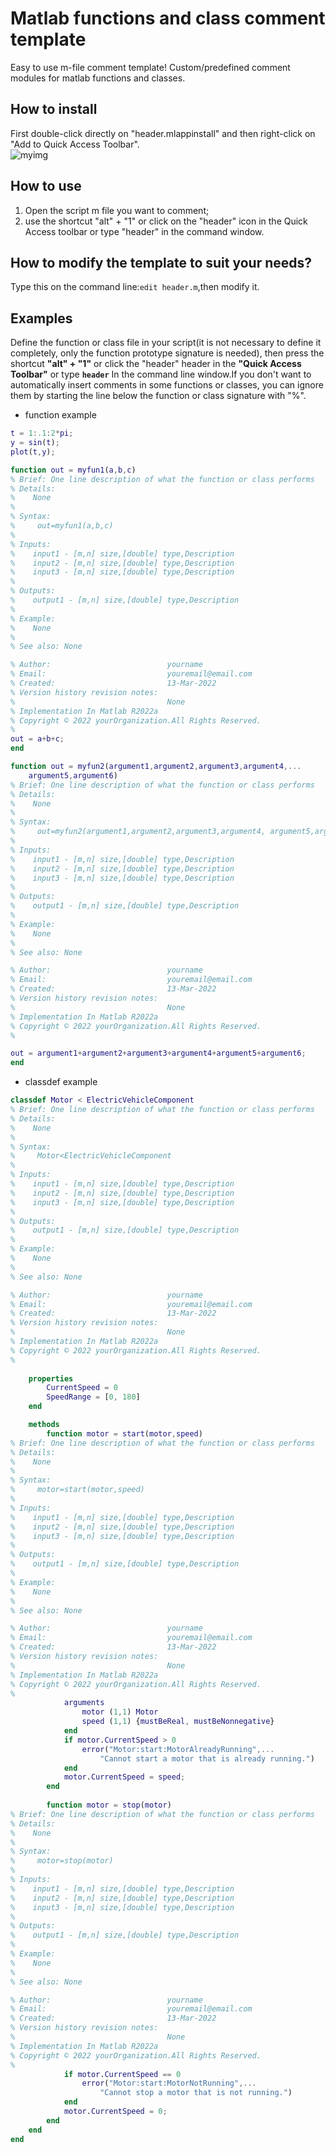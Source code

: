 # Matlab functions and class comment template
Easy to use m-file comment template! Custom/predefined comment modules for matlab functions and classes.<br>

## How to install
First double-click directly on "header.mlappinstall" and then right-click on "Add to Quick Access Toolbar". <br>
![myimg](header.jpg)

## How to use
1. Open the script m file you want to comment;<br>
1. use the shortcut "alt" + "1"  or click on the "header" icon in the Quick Access toolbar or type "header" in the command window.<br>

## How to modify the template to suit your needs?
Type this on the command line:`edit header.m`,then modify it.<br>

## Examples
Define the function or class file in your script(it is not necessary to define it completely, only the function prototype signature is needed), then press the shortcut **"alt" + "1"** or click the "header" header in the **"Quick Access Toolbar"** or type **`header`** In the command line window.If you don't want to automatically insert comments in some functions or classes, you can ignore them by starting the line below the function or class signature with "%".<br>
- function example
```matlab
t = 1:.1:2*pi;
y = sin(t);
plot(t,y);

function out = myfun1(a,b,c)
% Brief: One line description of what the function or class performs
% Details:
%    None
% 
% Syntax:  
%     out=myfun1(a,b,c)
% 
% Inputs:
%    input1 - [m,n] size,[double] type,Description
%    input2 - [m,n] size,[double] type,Description
%    input3 - [m,n] size,[double] type,Description
% 
% Outputs:
%    output1 - [m,n] size,[double] type,Description
% 
% Example: 
%    None
% 
% See also: None

% Author:                          yourname
% Email:                           youremail@email.com
% Created:                         13-Mar-2022
% Version history revision notes:
%                                  None
% Implementation In Matlab R2022a
% Copyright © 2022 yourOrganization.All Rights Reserved.
%
out = a+b+c;
end 

function out = myfun2(argument1,argument2,argument3,argument4,...
    argument5,argument6)
% Brief: One line description of what the function or class performs
% Details:
%    None
% 
% Syntax:  
%     out=myfun2(argument1,argument2,argument3,argument4, argument5,argument6)
% 
% Inputs:
%    input1 - [m,n] size,[double] type,Description
%    input2 - [m,n] size,[double] type,Description
%    input3 - [m,n] size,[double] type,Description
% 
% Outputs:
%    output1 - [m,n] size,[double] type,Description
% 
% Example: 
%    None
% 
% See also: None

% Author:                          yourname
% Email:                           youremail@email.com
% Created:                         13-Mar-2022
% Version history revision notes:
%                                  None
% Implementation In Matlab R2022a
% Copyright © 2022 yourOrganization.All Rights Reserved.
%

out = argument1+argument2+argument3+argument4+argument5+argument6;
end 
```

- classdef example
```matlab
classdef Motor < ElectricVehicleComponent
% Brief: One line description of what the function or class performs
% Details:
%    None
% 
% Syntax:  
%     Motor<ElectricVehicleComponent
% 
% Inputs:
%    input1 - [m,n] size,[double] type,Description
%    input2 - [m,n] size,[double] type,Description
%    input3 - [m,n] size,[double] type,Description
% 
% Outputs:
%    output1 - [m,n] size,[double] type,Description
% 
% Example: 
%    None
% 
% See also: None

% Author:                          yourname
% Email:                           youremail@email.com
% Created:                         13-Mar-2022
% Version history revision notes:
%                                  None
% Implementation In Matlab R2022a
% Copyright © 2022 yourOrganization.All Rights Reserved.
%
   
    properties
        CurrentSpeed = 0
        SpeedRange = [0, 180]
    end

    methods
        function motor = start(motor,speed)
% Brief: One line description of what the function or class performs
% Details:
%    None
% 
% Syntax:  
%     motor=start(motor,speed)
% 
% Inputs:
%    input1 - [m,n] size,[double] type,Description
%    input2 - [m,n] size,[double] type,Description
%    input3 - [m,n] size,[double] type,Description
% 
% Outputs:
%    output1 - [m,n] size,[double] type,Description
% 
% Example: 
%    None
% 
% See also: None

% Author:                          yourname
% Email:                           youremail@email.com
% Created:                         13-Mar-2022
% Version history revision notes:
%                                  None
% Implementation In Matlab R2022a
% Copyright © 2022 yourOrganization.All Rights Reserved.
%
            arguments
                motor (1,1) Motor
                speed (1,1) {mustBeReal, mustBeNonnegative}
            end
            if motor.CurrentSpeed > 0
                error("Motor:start:MotorAlreadyRunning",...
                    "Cannot start a motor that is already running.")
            end
            motor.CurrentSpeed = speed;   
        end
        
        function motor = stop(motor)
% Brief: One line description of what the function or class performs
% Details:
%    None
% 
% Syntax:  
%     motor=stop(motor)
% 
% Inputs:
%    input1 - [m,n] size,[double] type,Description
%    input2 - [m,n] size,[double] type,Description
%    input3 - [m,n] size,[double] type,Description
% 
% Outputs:
%    output1 - [m,n] size,[double] type,Description
% 
% Example: 
%    None
% 
% See also: None

% Author:                          yourname
% Email:                           youremail@email.com
% Created:                         13-Mar-2022
% Version history revision notes:
%                                  None
% Implementation In Matlab R2022a
% Copyright © 2022 yourOrganization.All Rights Reserved.
%
            if motor.CurrentSpeed == 0
                error("Motor:start:MotorNotRunning",...
                    "Cannot stop a motor that is not running.")
            end
            motor.CurrentSpeed = 0;
        end
    end
end
```
